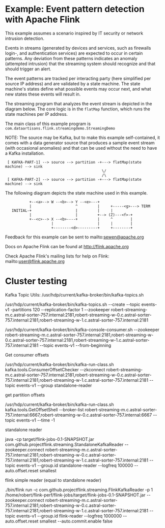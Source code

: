 Example: Event pattern detection with Apache Flink
==================================================

This example assumes a scenario inspired by IT security or network intrusion detection.
 
Events in streams (generated by devices and services, such as firewalls login-, and
authentication services) are expected to occur in certain patterns. Any deviation from
these patterns indicates an anomaly (attempted intrusion) that the streaming system should
recognize and that should trigger an alert.

The event patterns are tracked per interacting party (here simplified per source IP address)
and are validated by a state machine. The state machine's states define what possible
events may occur next, and what new states these events will result in.

The streaming program that analyzes the event stream is depicted in the diagram below.
The core logic is in the `flatMap` function, which runs the state machines per IP address.

The main class of this example program is `com.dataartisans.flink.streamingdemo.StreamingDemo`


NOTE: The source may be Kafka, but to make this example self-contained, it comes with
a data generator source that produces a sample event stream (with occasional anomalies)
and that can be used without the need to have a Kafka installation.

```
 [ KAFKA-PART-1] --> source --> partition -+---> flatMap(state machine) --> sink
                                            \/
                                            /\
 [ KAFKA-PART-2] --> source --> partition -+---> flatMap(state machine) --> sink
```


The following diagram depicts the state machine used in this example.

```
           +--<a>--> W --<b>--> Y --<e>---+
           |                    ^         |     +-----<g>---> TERM
   INITIAL-+                    |         |     |
           |                    |         +--> (Z)---<f>-+
           +--<c>--> X --<b>----+         |     ^        |
                     |                    |     |        |
                     +--------<d>---------+     +--------+
```


Feedback for this example can be sent to mailto:sewen@apache.org

Docs on Apache Flink can be found at http://flink.apache.org

Check Apache Flink's mailing lists for help on Flink: mailto:user@flink.apache.org


# Cluster testing


Kafka Topic Utils: /usr/hdp/current/kafka-broker/bin/kafka-topics.sh 

/usr/hdp/current/kafka-broker/bin/kafka-topics.sh  --create --topic events-v1 -partitions 120 --replication-factor 1 --zookeeper robert-streaming-m.c.astral-sorter-757.internal:2181,robert-streaming-w-0.c.astral-sorter-757.internal:2181,robert-streaming-w-1.c.astral-sorter-757.internal:2181

/usr/hdp/current/kafka-broker/bin/kafka-console-consumer.sh  --zookeeper robert-streaming-m.c.astral-sorter-757.internal:2181,robert-streaming-w-0.c.astral-sorter-757.internal:2181,robert-streaming-w-1.c.astral-sorter-757.internal:2181 --topic events-v1 --from-beginning



Get consumer offsets

/usr/hdp/current/kafka-broker/bin/kafka-run-class.sh kafka.tools.ConsumerOffsetChecker --zkconnect robert-streaming-m.c.astral-sorter-757.internal:2181,robert-streaming-w-0.c.astral-sorter-757.internal:2181,robert-streaming-w-1.c.astral-sorter-757.internal:2181 --topic events-v1 --group standalone-reader


get partition offsets

/usr/hdp/current/kafka-broker/bin/kafka-run-class.sh kafka.tools.GetOffsetShell --broker-list robert-streaming-m.c.astral-sorter-757.internal:6667,robert-streaming-w-0.c.astral-sorter-757.internal:6667 --topic events-v1 --time -1


standalone reader

java -cp target/flink-jobs-0.1-SNAPSHOT.jar com.github.projectflink.streaming.StandaloneKafkaReader --zookeeper.connect robert-streaming-m.c.astral-sorter-757.internal:2181,robert-streaming-w-0.c.astral-sorter-757.internal:2181,robert-streaming-w-1.c.astral-sorter-757.internal:2181 --topic events-v1 --group.id standalone-reader --logfreq 100000 --auto.offset.reset smallest


flink simple reader (equal to standalone reader)

./bin/flink run -c com.github.projectflink.streaming.FlinkKafkaReader -p 1 /home/robert/flink-perf/flink-jobs/target/flink-jobs-0.1-SNAPSHOT.jar --zookeeper.connect robert-streaming-m.c.astral-sorter-757.internal:2181,robert-streaming-w-0.c.astral-sorter-757.internal:2181,robert-streaming-w-1.c.astral-sorter-757.internal:2181 --topic events-v1 --group.id flink-reader --logfreq 1000000 --auto.offset.reset smallest --auto.commit.enable false



